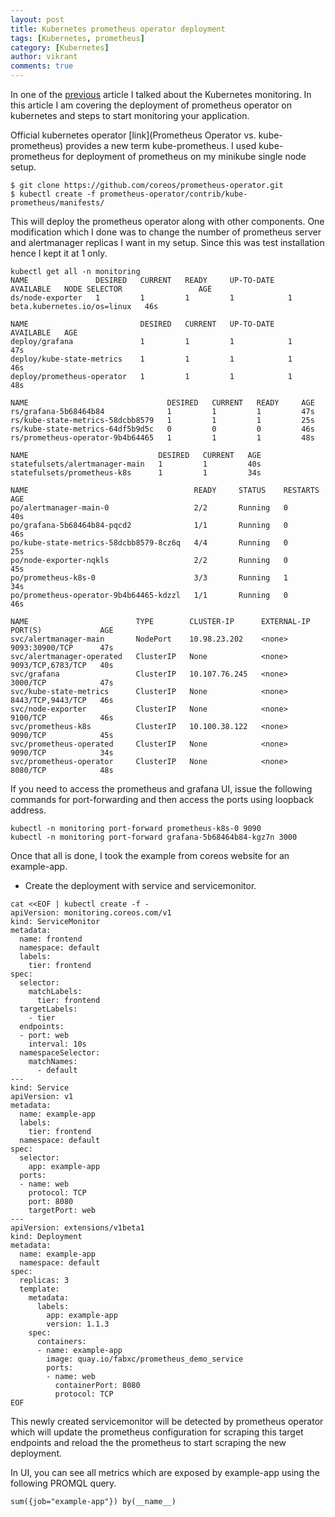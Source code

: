 ```yaml
---
layout: post
title: Kubernetes prometheus operator deployment
tags: [Kubernetes, prometheus]
category: [Kubernetes]
author: vikrant
comments: true
--- 
```


In one of the [previous](https://ervikrant06.github.io/kubernetes/Kuberenetes-Monitoring/) article I talked about the Kubernetes monitoring. In this article I am covering the deployment of prometheus operator on kubernetes and steps to start monitoring your application. 

Official kubernetes operator [link](Prometheus Operator vs. kube-prometheus) provides a new term kube-prometheus. I used kube-prometheus for deployment of prometheus on my minikube single node setup. 

~~~
$ git clone https://github.com/coreos/prometheus-operator.git
$ kubectl create -f prometheus-operator/contrib/kube-prometheus/manifests/
~~~

This will deploy the prometheus operator along with other components. One modification which I done was to change the number of prometheus server and alertmanager replicas I want in my setup. Since this was test installation hence I kept it at 1 only. 

~~~
kubectl get all -n monitoring
NAME               DESIRED   CURRENT   READY     UP-TO-DATE   AVAILABLE   NODE SELECTOR                 AGE
ds/node-exporter   1         1         1         1            1           beta.kubernetes.io/os=linux   46s

NAME                         DESIRED   CURRENT   UP-TO-DATE   AVAILABLE   AGE
deploy/grafana               1         1         1            1           47s
deploy/kube-state-metrics    1         1         1            1           46s
deploy/prometheus-operator   1         1         1            1           48s

NAME                               DESIRED   CURRENT   READY     AGE
rs/grafana-5b68464b84              1         1         1         47s
rs/kube-state-metrics-58dcbb8579   1         1         1         25s
rs/kube-state-metrics-64df5b9d5c   0         0         0         46s
rs/prometheus-operator-9b4b64465   1         1         1         48s

NAME                             DESIRED   CURRENT   AGE
statefulsets/alertmanager-main   1         1         40s
statefulsets/prometheus-k8s      1         1         34s

NAME                                     READY     STATUS    RESTARTS   AGE
po/alertmanager-main-0                   2/2       Running   0          40s
po/grafana-5b68464b84-pqcd2              1/1       Running   0          46s
po/kube-state-metrics-58dcbb8579-8cz6q   4/4       Running   0          25s
po/node-exporter-nqkls                   2/2       Running   0          45s
po/prometheus-k8s-0                      3/3       Running   1          34s
po/prometheus-operator-9b4b64465-kdzzl   1/1       Running   0          46s

NAME                        TYPE        CLUSTER-IP      EXTERNAL-IP   PORT(S)             AGE
svc/alertmanager-main       NodePort    10.98.23.202    <none>        9093:30900/TCP      47s
svc/alertmanager-operated   ClusterIP   None            <none>        9093/TCP,6783/TCP   40s
svc/grafana                 ClusterIP   10.107.76.245   <none>        3000/TCP            47s
svc/kube-state-metrics      ClusterIP   None            <none>        8443/TCP,9443/TCP   46s
svc/node-exporter           ClusterIP   None            <none>        9100/TCP            46s
svc/prometheus-k8s          ClusterIP   10.100.38.122   <none>        9090/TCP            45s
svc/prometheus-operated     ClusterIP   None            <none>        9090/TCP            34s
svc/prometheus-operator     ClusterIP   None            <none>        8080/TCP            48s
~~~

If you need to access the prometheus and grafana UI, issue the following commands for port-forwarding and then access the ports using loopback address. 

~~~
kubectl -n monitoring port-forward prometheus-k8s-0 9090
kubectl -n monitoring port-forward grafana-5b68464b84-kgz7n 3000
~~~

Once that all is done, I took the example from coreos website for an example-app. 

- Create the deployment with service and servicemonitor.

~~~
cat <<EOF | kubectl create -f -
apiVersion: monitoring.coreos.com/v1
kind: ServiceMonitor
metadata:
  name: frontend
  namespace: default
  labels:
    tier: frontend
spec:
  selector:
    matchLabels:
      tier: frontend
  targetLabels:
    - tier
  endpoints:
  - port: web
    interval: 10s
  namespaceSelector:
    matchNames:
      - default
---
kind: Service
apiVersion: v1
metadata:
  name: example-app
  labels:
    tier: frontend
  namespace: default
spec:
  selector:
    app: example-app
  ports:
  - name: web
    protocol: TCP
    port: 8080
    targetPort: web
---
apiVersion: extensions/v1beta1
kind: Deployment
metadata:
  name: example-app
  namespace: default
spec:
  replicas: 3
  template:
    metadata:
      labels:
        app: example-app
        version: 1.1.3
    spec:
      containers:
      - name: example-app 
        image: quay.io/fabxc/prometheus_demo_service
        ports:
        - name: web
          containerPort: 8080
          protocol: TCP
EOF
~~~


This newly created servicemonitor will be detected by prometheus operator which will update the prometheus configuration for scraping this target endpoints and reload the the prometheus to start scraping the new deployment. 

In UI, you can see all metrics which are exposed by example-app using the following PROMQL query. 

~~~
sum({job="example-app"}) by(__name__)
~~~
